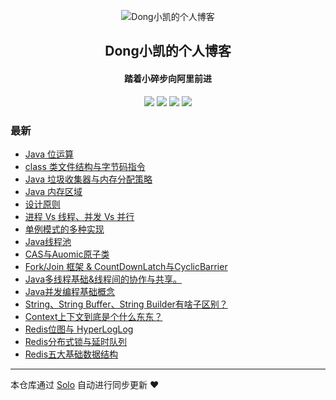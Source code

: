 <p align="center"><img alt="Dong小凯的个人博客" src="https://static.b3log.org/images/brand/solo-32.png"></p><h2 align="center">
Dong小凯的个人博客
</h2>

<h4 align="center">踏着小碎步向阿里前进</h4>
<p align="center"><a title="Dong小凯的个人博客" target="_blank" href="https://github.com/DongXiaokai0819/solo-blog"><img src="https://img.shields.io/github/last-commit/DongXiaokai0819/solo-blog.svg?style=flat-square&color=FF9900"></a>
<a title="GitHub repo size in bytes" target="_blank" href="https://github.com/DongXiaokai0819/solo-blog"><img src="https://img.shields.io/github/repo-size/DongXiaokai0819/solo-blog.svg?style=flat-square"></a>
<a title="Solo Version" target="_blank" href="https://github.com/b3log/solo/releases"><img src="https://img.shields.io/badge/solo-3.6.4-f1e05a.svg?style=flat-square&color=blueviolet"></a>
<a title="Hits" target="_blank" href="https://github.com/b3log/hits"><img src="https://hits.b3log.org/DongXiaokai0819/solo-blog.svg"></a></p>

### 最新

* [Java 位运算](https://www.dongkk.cn/articles/2019/11/07/1573105372292.html)
* [class 类文件结构与字节码指令](https://www.dongkk.cn/articles/2019/11/06/1573046182494.html)
* [Java 垃圾收集器与内存分配策略](https://www.dongkk.cn/articles/2019/11/05/1572929736453.html)
* [Java 内存区域](https://www.dongkk.cn/jvm01)
* [设计原则](https://www.dongkk.cn/articles/2019/11/02/1572699895477.html)
* [进程 Vs 线程、并发 Vs 并行](https://www.dongkk.cn/concurrent10)
* [单例模式的多种实现](https://www.dongkk.cn/singleton)
* [Java线程池](https://www.dongkk.cn/concurrent07)
* [CAS与Auomic原子类](https://www.dongkk.cn/concurrent06)
* [Fork/Join 框架 & CountDownLatch与CyclicBarrier](https://www.dongkk.cn/concurrent05)
* [Java多线程基础&线程间的协作与共享。](https://www.dongkk.cn/concurrent03)
* [Java并发编程基础概念](https://www.dongkk.cn/concurrent02)
* [String、String Buffer、String Builder有啥子区别？](https://www.dongkk.cn/javasestring)
* [Context上下文到底是个什么东东？](https://www.dongkk.cn/context)
* [Redis位图与 HyperLogLog](https://www.dongkk.cn/redis03)
* [Redis分布式锁与延时队列](https://www.dongkk.cn/redis02)
* [Redis五大基础数据结构](https://www.dongkk.cn/redis01)



---

本仓库通过 [Solo](https://github.com/b3log/solo) 自动进行同步更新 ❤️ 